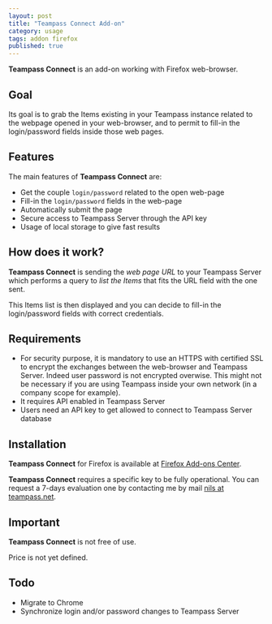 ```yaml
---
layout: post
title: "Teampass Connect Add-on"
category: usage
tags: addon firefox
published: true
---
```




**Teampass Connect** is an add-on working with Firefox web-browser.



## Goal

Its goal is to grab the Items existing in your Teampass instance related to the webpage opened in your web-browser, 
and to permit to fill-in the login/password fields inside those web pages.

## Features

The main features of **Teampass Connect** are:
 * Get the couple ```login/password``` related to the open web-page
 * Fill-in the ```login/password``` fields in the web-page
 * Automatically submit the page
 * Secure access to Teampass Server through the API key
 * Usage of local storage to give fast results

## How does it work?

**Teampass Connect** is sending the *web page URL* to your Teampass Server which performs a query to *list the Items* that fits the URL field with the one sent.

This Items list is then displayed and you can decide to fill-in the login/password fields with correct credentials.

## Requirements

 * For security purpose, it is mandatory to use an HTTPS with certified SSL to encrypt the exchanges between the web-browser and Teampass Server. Indeed user password is not encrypted overwise. 
This might not be necessary if you are using Teampass inside your own network (in a company scope for example).
 * It requires API enabled in Teampass Server
 * Users need an API key to get allowed to connect to Teampass Server database

## Installation

**Teampass Connect** for Firefox is available at [Firefox Add-ons Center](https://addons.mozilla.org/en-US/firefox/addon/teampass-connect/).

**Teampass Connect** requires a specific key to be fully operational.
You can request a 7-days evaluation one by contacting me by mail [nils at teampass.net](mailto:nils@teampass.net).

## Important

**Teampass Connect** is not free of use.

Price is not yet defined.

## Todo

 * Migrate to Chrome
 * Synchronize login and/or password changes to Teampass Server
